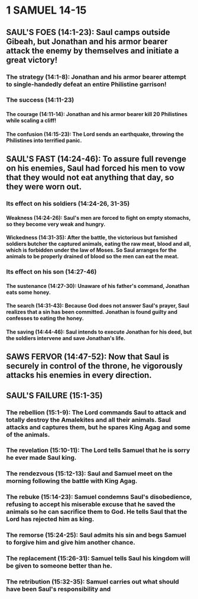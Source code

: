 ---
---
# 1 SAMUEL 14-15 
## SAUL\'S FOES (14:1-23): Saul camps outside Gibeah, but Jonathan and his armor bearer attack the enemy by themselves and initiate a great victory! 
###  The strategy (14:1-8): Jonathan and his armor bearer attempt to single-handedly defeat an entire Philistine garrison! 
###  The success (14:11-23) 
####  The courage (14:11-14): Jonathan and his armor bearer kill 20 Philistines while scaling a cliff! 
####  The confusion (14:15-23): The Lord sends an earthquake, throwing the Philistines into terrified panic. 
## SAUL\'S FAST (14:24-46): To assure full revenge on his enemies, Saul had forced his men to vow that they would not eat anything that day, so they were worn out. 
###  Its effect on his soldiers (14:24-26, 31-35) 
####  Weakness (14:24-26): Saul\'s men are forced to fight on empty stomachs, so they become very weak and hungry. 
####  Wickedness (14:31-35): After the battle, the victorious but famished soldiers butcher the captured animals, eating the raw meat, blood and all, which is forbidden under the law of Moses. So Saul arranges for the animals to be properly drained of blood so the men can eat the meat. 
###  Its effect on his son (14:27-46) 
####  The sustenance (14:27-30): Unaware of his father\'s command, Jonathan eats some honey. 
####  The search (14:31-43): Because God does not answer Saul\'s prayer, Saul realizes that a sin has been committed. Jonathan is found guilty and confesses to eating the honey. 
####  The saving (14:44-46): Saul intends to execute Jonathan for his deed, but the soldiers intervene and save Jonathan\'s life. 
## SAWS FERVOR (14:47-52): Now that Saul is securely in control of the throne, he vigorously attacks his enemies in every direction. 
## SAUL\'S FAILURE (15:1-35) 
###  The rebellion (15:1-9): The Lord commands Saul to attack and totally destroy the Amalekites and all their animals. Saul attacks and captures them, but he spares King Agag and some of the animals. 
###  The revelation (15:10-11): The Lord tells Samuel that he is sorry he ever made Saul king. 
###  The rendezvous (15:12-13): Saul and Samuel meet on the morning following the battle with King Agag. 
###  The rebuke (15:14-23): Samuel condemns Saul\'s disobedience, refusing to accept his miserable excuse that he saved the animals so he can sacrifice them to God. He tells Saul that the Lord has rejected him as king. 
###  The remorse (15:24-25): Saul admits his sin and begs Samuel to forgive him and give him another chance. 
###  The replacement (15:26-31): Samuel tells Saul his kingdom will be given to someone better than he. 
###  The retribution (15:32-35): Samuel carries out what should have been Saul\'s responsibility and 

